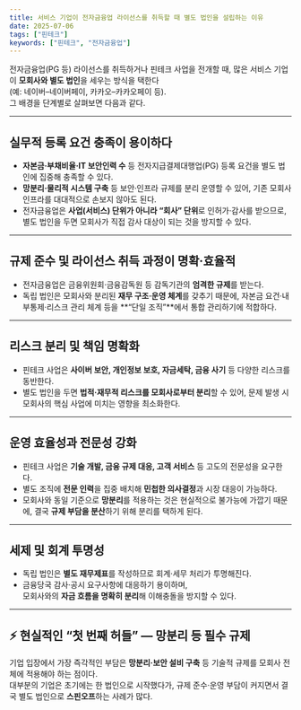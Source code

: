 ```yaml
---
title: 서비스 기업이 전자금융업 라이선스를 취득할 때 별도 법인을 설립하는 이유
date: 2025-07-06
tags: ["핀테크"]
keywords: ["핀테크", "전자금융업"]
---
```


전자금융업(PG 등) 라이선스를 취득하거나 핀테크 사업을 전개할 때, 많은 서비스 기업이 **모회사와 별도 법인**을 세우는 방식을 택한다  
(예: 네이버–네이버페이, 카카오–카카오페이 등).  
그 배경을 단계별로 살펴보면 다음과 같다.

---

## 실무적 등록 요건 충족이 용이하다

- **자본금·부채비율·IT 보안인력 수** 등 전자지급결제대행업(PG) 등록 요건을 별도 법인에 집중해 충족할 수 있다.  
- **망분리·물리적 시스템 구축** 등 보안·인프라 규제를 분리 운영할 수 있어, 기존 모회사 인프라를 대대적으로 손보지 않아도 된다.  
- 전자금융업은 **사업(서비스) 단위가 아니라 “회사” 단위**로 인허가·감사를 받으므로, 별도 법인을 두면 모회사가 직접 감사 대상이 되는 것을 방지할 수 있다.

---

## 규제 준수 및 라이선스 취득 과정이 명확·효율적

- 전자금융업은 금융위원회·금융감독원 등 감독기관의 **엄격한 규제**를 받는다.  
- 독립 법인은 모회사와 분리된 **재무 구조·운영 체계**를 갖추기 때문에, 자본금 요건·내부통제·리스크 관리 체계 등을 **“단일 조직”**에서 통합 관리하기에 적합하다.

---

## 리스크 분리 및 책임 명확화

- 핀테크 사업은 **사이버 보안, 개인정보 보호, 자금세탁, 금융 사기** 등 다양한 리스크를 동반한다.  
- 별도 법인을 두면 **법적·재무적 리스크를 모회사로부터 분리**할 수 있어, 문제 발생 시 모회사의 핵심 사업에 미치는 영향을 최소화한다.

---

## 운영 효율성과 전문성 강화

- 핀테크 사업은 **기술 개발, 금융 규제 대응, 고객 서비스** 등 고도의 전문성을 요구한다.  
- 별도 조직에 **전문 인력**을 집중 배치해 **민첩한 의사결정**과 시장 대응이 가능하다.  
- 모회사와 동일 기준으로 **망분리**를 적용하는 것은 현실적으로 불가능에 가깝기 때문에, 결국 **규제 부담을 분산**하기 위해 분리를 택하게 된다.

---

## 세제 및 회계 투명성

- 독립 법인은 **별도 재무제표**를 작성하므로 회계·세무 처리가 투명해진다.  
- 금융당국 감사·공시 요구사항에 대응하기 용이하며,  
  모회사와의 **자금 흐름을 명확히 분리**해 이해충돌을 방지할 수 있다.

---

## ⚡️ 현실적인 “첫 번째 허들” — 망분리 등 필수 규제

기업 입장에서 가장 즉각적인 부담은 **망분리·보안 설비 구축** 등 기술적 규제를 모회사 전체에 적용해야 하는 점이다.  
대부분의 기업은 초기에는 한 법인으로 시작했다가, 규제 준수·운영 부담이 커지면서 결국 별도 법인으로 **스핀오프**하는 사례가 많다.

